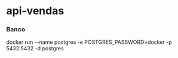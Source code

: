 # api-vendas
### Banco
docker run --name postgres -e POSTGRES_PASSWORD=docker -p 5432:5432 -d postgres
